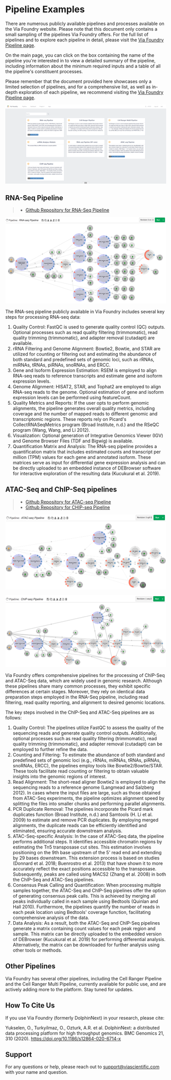 # Pipeline Examples

There are numerous publicly available pipelines and processes available
on the Via Foundry website. Please note that this document only contains
a small sampling of the pipelines Via Foundry offers. For the full list
of pipelines and to explore each pipeline in detail, please visit the
[Via Foundry Pipeline page](https://www.viafoundry.com/pipeline).

On the main page, you can click on the box containing the name of the
pipeline you\'re interested in to view a detailed summary of the
pipeline, including information about the minimum required inputs and a
table of all the pipeline\'s constituent processes.

Please remember that the document provided here showcases only a limited
selection of pipelines, and for a comprehensive list, as well as
in-depth exploration of each pipeline, we recommend visiting the [Via
Foundry Pipeline page](https://www.viafoundry.com/pipeline).

![image](../images/updated_public_pipelines.png)

## RNA-Seq Pipeline

> -   [Github Repository for RNA-Seq
>     Pipeline](https://github.com/dolphinnext/rnaseq)

![image](../../dolphinNext/dolphinnext_images/rna-seq.jpg)

The RNA-seq pipeline publicly available in Via Foundry includes several
key steps for processing RNA-seq data:

1.  Quality Control: FastQC is used to generate quality control (QC)
    outputs. Optional processes such as read quality filtering
    (trimmomatic), read quality trimming (trimmomatic), and adapter
    removal (cutadapt) are available.
2.  rRNA Filtering and Genome Alignment: Bowtie2, Bowtie, and STAR are
    utilized for counting or filtering out and estimating the abundance
    of both standard and predefined sets of genomic loci, such as rRNAs,
    miRNAs, tRNAs, piRNAs, snoRNAs, and ERCC.
3.  Gene and Isoform Expression Estimation: RSEM is employed to align
    RNA-seq reads to reference transcripts and estimate gene and isoform
    expression levels.
4.  Genome Alignment: HISAT2, STAR, and Tophat2 are employed to align
    RNA-seq reads to the genome. Optional estimation of gene and isoform
    expression levels can be performed using featureCount.
5.  Quality Metrics and Reports: If the user opts to perform genomic
    alignments, the pipeline generates overall quality metrics,
    including coverage and the number of mapped reads to different
    genomic and transcriptomic regions. These reports rely on Picard\'s
    CollectRNASeqMetrics program (Broad Institute, n.d.) and the RSeQC
    program (Wang, Wang, and Li 2012).
6.  Visualization: Optional generation of Integrative Genomics Viewer
    (IGV) and Genome Browser Files (TDF and Bigwig) is available.
7.  Quantification Matrix and Analysis: The RNA-seq pipeline provides a
    quantification matrix that includes estimated counts and transcript
    per million (TPM) values for each gene and annotated isoform. These
    matrices serve as input for differential gene expression analysis
    and can be directly uploaded to an embedded instance of DEBrowser
    software for interactive exploration of the resulting data
    (Kucukural et al. 2019).

## ATAC-Seq and ChIP-Seq pipelines

> -   [Github Repository for ATAC-seq
>     Pipeline](https://github.com/dolphinnext/atacseq)
> -   [Github Repository for CHIP-seq
>     Pipeline](https://github.com/dolphinnext/chipseq)

![image](../../dolphinNext/dolphinnext_images/atac.jpg)

![image](../../dolphinNext/dolphinnext_images/chip.jpg)

Via Foundry offers comprehensive pipelines for the processing of
ChIP-Seq and ATAC-Seq data, which are widely used in genomic research.
Although these pipelines share many common processes, they exhibit
specific differences at certain stages. Moreover, they rely on identical
data preparation steps employed in the RNA-Seq pipeline, including read
filtering, read quality reporting, and alignment to desired genomic
locations.

The key steps involved in the ChIP-Seq and ATAC-Seq pipelines are as
follows:

1.  Quality Control: The pipelines utilize FastQC to assess the quality
    of the sequencing reads and generate quality control outputs.
    Additionally, optional processes such as read quality filtering
    (trimmomatic), read quality trimming (trimmomatic), and adapter
    removal (cutadapt) can be employed to further refine the data.
2.  Counting and Filtering: To estimate the abundance of both standard
    and predefined sets of genomic loci (e.g., rRNAs, miRNAs, tRNAs,
    piRNAs, snoRNAs, ERCC), the pipelines employ tools like
    Bowtie2/Bowtie/STAR. These tools facilitate read counting or
    filtering to obtain valuable insights into the genomic regions of
    interest.
3.  Read Alignment: The short-read aligner Bowtie2 is employed to align
    the sequencing reads to a reference genome (Langmead and Salzberg
    2012). In cases where the input files are large, such as those
    obtained from ATAC-Seq experiments, the pipeline optimizes alignment
    speed by splitting the files into smaller chunks and performing
    parallel alignments.
4.  PCR Duplicate Removal: The pipelines incorporate the Picard mark
    duplicates function (Broad Institute, n.d.) and Samtools (H. Li et
    al. 2009) to estimate and remove PCR duplicates. By employing merged
    alignments, the duplicate reads can be efficiently identified and
    eliminated, ensuring accurate downstream analysis.
5.  ATAC-Seq-specific Analysis: In the case of ATAC-Seq data, the
    pipeline performs additional steps. It identifies accessible
    chromatin regions by estimating the Tn5 transposase cut sites. This
    estimation involves positioning on the 9th base upstream of the 5\'
    read end and extending by 29 bases downstream. This extension
    process is based on studies (Donnard et al. 2018; Buenrostro et
    al. 2013) that have shown it to more accurately reflect the exact
    positions accessible to the transposase. Subsequently, peaks are
    called using MACS2 (Zhang et al. 2008) in both the ChIP-Seq and
    ATAC-Seq pipelines.
6.  Consensus Peak Calling and Quantification: When processing multiple
    samples together, the ATAC-Seq and ChIP-Seq pipelines offer the
    option of generating consensus peak calls. This is achieved by
    merging all peaks individually called in each sample using Bedtools
    (Quinlan and Hall 2010). Furthermore, the pipelines quantify the
    number of reads in each peak location using Bedtools\' coverage
    function, facilitating comprehensive analysis of the data.
7.  Data Analysis: As a result, both the ATAC-Seq and ChIP-Seq pipelines
    generate a matrix containing count values for each peak region and
    sample. This matrix can be directly uploaded to the embedded version
    of DEBrowser (Kucukural et al. 2019) for performing differential
    analysis. Alternatively, the matrix can be downloaded for further
    analysis using other tools or methods.

## Other Pipelines

Via Foundry has several other pipelines, including the Cell Ranger
Pipeline and the Cell Ranger Multi Pipeline, currently available for
public use, and are actively adding more to the platform. Stay tuned for
updates.

## How To Cite Us

If you use Via Foundry (formerly DolphinNext) in your research, please
cite:

Yukselen, O., Turkyilmaz, O., Ozturk, A.R. et al. DolphinNext: a
distributed data processing platform for high throughput genomics. BMC
Genomics 21, 310 (2020). <https://doi.org/10.1186/s12864-020-6714-x>

## Support

For any questions or help, please reach out to
<support@viascientific.com> with your name and question.
